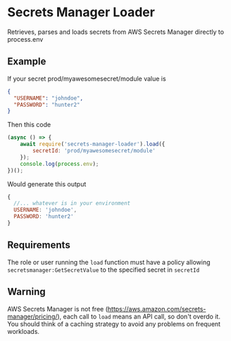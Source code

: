 # Secrets Manager Loader

Retrieves, parses and loads secrets from AWS Secrets Manager directly to process.env

## Example

If your secret prod/myawesomesecret/module value is

```json
{
  "USERNAME": "johndoe",
  "PASSWORD": "hunter2"
}
```

Then this code

```javascript
(async () => {
    await require('secrets-manager-loader').load({
        secretId: 'prod/myawesomesecret/module'
    });
    console.log(process.env);
})();
```

Would generate this output
```javascript
{
  //... whatever is in your environment
  USERNAME: 'johndoe',
  PASSWORD: 'hunter2'
}
```

## Requirements

The role or user running the `load` function must have a policy allowing `secretsmanager:GetSecretValue` to the specified secret in `secretId`

## Warning

AWS Secrets Manager is not free (https://aws.amazon.com/secrets-manager/pricing/), each call to `load` means an API call, so don't overdo it. You should think of a caching strategy to avoid any problems on frequent workloads.
